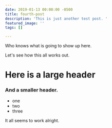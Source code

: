 ```yaml
---
date: 2019-01-13 00:00:00 -0500
title: fourth-post
description: 'This is just another test post. '
featured_image: ''
tags: []

---
```

Who knows what is going to show up here. 

Let's see how this all works out. 

# Here is a large header

### And a smaller header. 

* one
* two
* three

It all seems to work alright. 